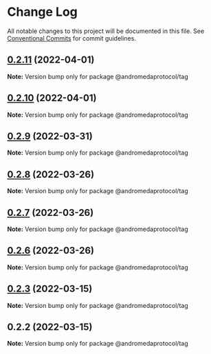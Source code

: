 # Change Log

All notable changes to this project will be documented in this file.
See [Conventional Commits](https://conventionalcommits.org) for commit guidelines.

## [0.2.11](https://github.com/andromedaprotocol/design-system/compare/@andromedaprotocol/tag@0.2.9...@andromedaprotocol/tag@0.2.11) (2022-04-01)

**Note:** Version bump only for package @andromedaprotocol/tag





## [0.2.10](https://github.com/andromedaprotocol/design-system/compare/@andromedaprotocol/tag@0.2.9...@andromedaprotocol/tag@0.2.10) (2022-04-01)

**Note:** Version bump only for package @andromedaprotocol/tag





## [0.2.9](https://github.com/andromedaprotocol/design-system/compare/@andromedaprotocol/tag@0.2.8...@andromedaprotocol/tag@0.2.9) (2022-03-31)

**Note:** Version bump only for package @andromedaprotocol/tag





## [0.2.8](https://github.com/andromedaprotocol/design-system/compare/@andromedaprotocol/tag@0.2.6...@andromedaprotocol/tag@0.2.8) (2022-03-26)

**Note:** Version bump only for package @andromedaprotocol/tag





## [0.2.7](https://github.com/andromedaprotocol/design-system/compare/@andromedaprotocol/tag@0.2.6...@andromedaprotocol/tag@0.2.7) (2022-03-26)

**Note:** Version bump only for package @andromedaprotocol/tag





## [0.2.6](https://github.com/andromedaprotocol/design-system/compare/@andromedaprotocol/tag@0.2.3...@andromedaprotocol/tag@0.2.6) (2022-03-26)

**Note:** Version bump only for package @andromedaprotocol/tag





## [0.2.3](https://github.com/andromedaprotocol/design-system/compare/@andromedaprotocol/tag@0.2.2...@andromedaprotocol/tag@0.2.3) (2022-03-15)

**Note:** Version bump only for package @andromedaprotocol/tag





## 0.2.2 (2022-03-15)

**Note:** Version bump only for package @andromedaprotocol/tag
